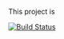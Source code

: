This project is 

[![Build Status](https://app.travis-ci.com/SteveGadd/myDemoApp.svg?token=1zFMMC5eHdy3yzEPqPxb&branch=master)](https://app.travis-ci.com/SteveGadd/myDemoApp)